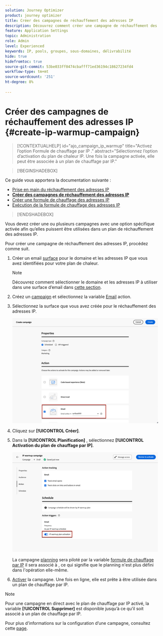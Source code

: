 ```yaml
---
solution: Journey Optimizer
product: journey optimizer
title: Créer des campagnes de réchauffement des adresses IP
description: Découvrez comment créer une campagne de réchauffement des adresses IP
feature: Application Settings
topic: Administration
role: Admin
level: Experienced
keywords: IP, pools, groupes, sous-domaines, délivrabilité
hide: true
hidefromtoc: true
source-git-commit: 53be033ff0474cbafff71ed36194c18627234fd4
workflow-type: tm+mt
source-wordcount: '251'
ht-degree: 8%

---
```


# Créer des campagnes de réchauffement des adresses IP {#create-ip-warmup-campaign}

>[!CONTEXTUALHELP]
>id="ajo_campaign_ip_warmup"
>title="Activez l’option Formule de chauffage par IP ."
>abstract="Sélectionnez l’option d’activation du plan de chaleur IP. Une fois la campagne activée, elle peut être associée à un plan de chauffage par IP."

>[!BEGINSHADEBOX]

Ce guide vous apportera la documentation suivante :

* [Prise en main du réchauffement des adresses IP](ip-warmup-gs.md)
* **[Créer des campagnes de réchauffement des adresses IP](ip-warmup-campaign.md)**
* [Créer une formule de chauffage des adresses IP](ip-warmup-plan.md)
* [Exécution de la formule de chauffage des adresses IP](ip-warmup-running.md)

>[!ENDSHADEBOX]

Vous devez créer une ou plusieurs campagnes avec une option spécifique activée afin qu’elles puissent être utilisées dans un plan de réchauffement des adresses IP.

Pour créer une campagne de réchauffement des adresses IP, procédez comme suit.

1. Créer un email [surface](channel-surfaces.md) pour le domaine et les adresses IP que vous avez identifiées pour votre plan de chaleur.<!--how do you identify these or who does it at the customer level?-->

   >[!NOTE]
   >
   >Découvrez comment sélectionner le domaine et les adresses IP à utiliser dans une surface d’email dans [cette section](using/email/email-settings.md#subdomains-and-ip-pools).

1. Créez un [campaign](../campaigns/create-campaign.md) et sélectionnez la variable [Email](../email/create-email.md#create-email-journey-campaign) action.

1. Sélectionnez la surface que vous avez créée pour le réchauffement des adresses IP.

   ![](assets/ip-warmup-campaign-surface.png)

   <!--You must use the same surface as the one that will be used for the asociated IP warmup plan. [Learn how to create an IP warmup plan](#create-ip-warmup-plan)-->

1. Cliquez sur **[!UICONTROL Créer]**.

1. Dans la **[!UICONTROL Planification]** , sélectionnez **[!UICONTROL Activation du plan de chauffage par IP]**.

   ![](assets/ip-warmup-campaign-plan-activation.png)

   La campagne [planning](../campaigns/create-campaign.md#schedule) sera piloté par la variable [formule de chauffage par IP](ip-warmup-plan.md) il sera associé à , ce qui signifie que le planning n&#39;est plus défini dans l&#39;opération elle-même.

1. [Activer](../campaigns/review-activate-campaign.md) la campagne. Une fois en ligne, elle est prête à être utilisée dans un plan de chauffage par IP.

>[!NOTE]
>
>Pour une campagne en direct avec le plan de chauffage par IP activé, la variable **[!UICONTROL Supprimer]** est disponible jusqu’à ce qu’il soit associé à un plan de chauffage par IP.

Pour plus d’informations sur la configuration d’une campagne, consultez cette [page](../campaigns/get-started-with-campaigns.md).

